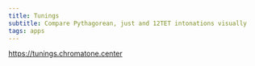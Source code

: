 ```yaml
---
title: Tunings
subtitle: Compare Pythagorean, just and 12TET intonations visually
tags: apps
---
```


https://tunings.chromatone.center
